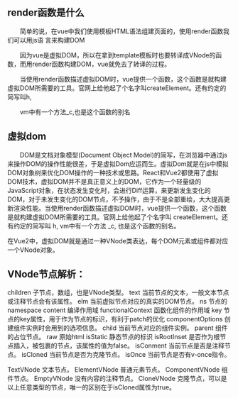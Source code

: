 ## render函数是什么

　　简单的说，在vue中我们使用模板HTML语法组建页面的，使用render函数我们可以用js语    言来构建DOM

　　因为vue是虚拟DOM，所以在拿到template模板时也要转译成VNode的函数，而用render函数构建DOM，vue就免去了转译的过程。

　　当使用render函数描述虚拟DOM时，vue提供一个函数，这个函数是就构建虚拟DOM所需要的工具。官网上给他起了个名字叫createElement。还有约定的简写叫h,

　　vm中有一个方法_c,也是这个函数的别名

## 虚拟dom
　　DOM是文档对象模型(Document Object Model)的简写，在浏览器中通过js来操作DOM的操作性能很差，于是虚拟Dom应运而生。虚拟Dom就是在js中模拟DOM对象树来优化DOM操作的一种技术或思路。React和Vue2都使用了虚拟DOM技术，虚拟DOM并不是真正意义上的DOM，它作为一个轻量级的JavaScript对象，在状态发生变化时，会进行Diff运算，来更新发生变化的DOM，对于未发生变化的DOM节点，不予操作，由于不是全部重绘，大大提高更新渲染性能。当使用render函数描述虚拟DOM时，vue提供一个函数，这个函数是就构建虚拟DOM所需要的工具。官网上给他起了个名字叫 createElement。还有约定的简写叫 h, vm中有一个方法 _c, 也是这个函数的别名。

在Vue2中，虚拟DOM就是通过一种VNode类表达，每个DOM元素或组件都对应一个VNode对象。

 ## VNode节点解析：

children 子节点，数组，也是VNode类型。
text 当前节点的文本，一般文本节点或注释节点会有该属性。
elm 当前虚拟节点对应的真实的DOM节点。
ns 节点的namespace
content 编译作用域
functionalContext 函数化组件的作用域
key 节点的key属性，用于作为节点的标识，有利于patch的优化
componentOptions 创建组件实例时会用到的选项信息。
child 当前节点对应的组件实例。
parent 组件的占位节点。
raw 原始html
isStatic 静态节点的标识
isRootInset 是否作为根节点插入，被<transition>包裹的节点，该属性的值为false。
isConment 当前节点是否是注释节点。
isCloned 当前节点是否为克隆节点。
isOnce 当前节点是否有v-once指令。

TextVNode 文本节点。
ElementVNode 普通元素节点。
ComponentVNode 组件节点。
EmptyVNode 没有内容的注释节点。
CloneVNode 克隆节点，可以是以上任意类型的节点，唯一的区别在于isCloned属性为true。